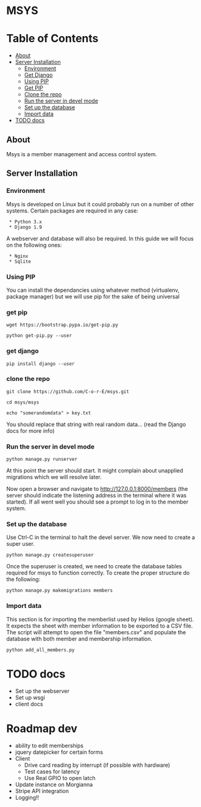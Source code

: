 # MSYS

<a class="mk-toclify" id="table-of-contents"></a>

# Table of Contents

- [About](#about)
- [Server Installation](#server-installation)
    - [Environment](#environment)
    - [Get Django](#get-django)
    - [Using PIP](#using-pip)
    - [Get PIP](#get-pip)
    - [Clone the repo](#clone-the-repo)
    - [Run the server in devel mode](#run-the-server-in-devel-mode)
    - [Set up the database](#set-up-the-database)
    - [Import data](#import-data)
- [TODO docs](#todo-docs)


## About

Msys is a member management and access control system.

## Server Installation

### Environment

Msys is developed on Linux but it could probably run on a number of other systems. Certain packages are required in any case:

	 * Python 3.x
 	 * Django 1.9

A webserver and database will also be required. In this guide we will focus on the following ones:

     * Nginx
 	 * Sqlite


### Using PIP

You can install the dependancies using whatever method (virtualenv, package manager) but we will use pip for the sake of being universal

### get pip

```
wget https://bootstrap.pypa.io/get-pip.py
```

```
python get-pip.py --user
```

### get django

```
pip install django --user
```

### clone the repo

```
git clone https://github.com/C-o-r-E/msys.git
```

```
cd msys/msys
```

```
echo "somerandomdata" > key.txt
```

You should replace that string with real random data... (read the Django docs for more info)

### Run the server in devel mode

```
python manage.py runserver
```

At this point the server should start. It might complain about unapplied migrations which we will resolve later.

Now open a browser and navigate to http://127.0.0.1:8000/members (the server should indicate the listening address in the terminal where it was started). If all went well you should see a prompt to log in to the member system.

### Set up the database

Use Ctrl-C in the terminal to halt the devel server. We now need to create a super user.

```
python manage.py createsuperuser
```

Once the superuser is created, we need to create the database tables required for msys to function correctly. To create the proper structure do the following:

```
python manage.py makemigrations members
```

### Import data

This section is for importing the memberlist used by Helios (google sheet). It expects the sheet with member information to be exported to a CSV file. The script will attempt to open the file "members.csv" and populate the database with both member and membership information.

```
python add_all_members.py
```

# TODO docs

* Set up the webserver
* Set up wsgi
* client docs


# Roadmap dev

* ability to edit memberships
* jquery datepicker for certain forms
* Client
    * Drive card reading by interrupt (if possible with hardware)
    * Test cases for latency
    * Use Real GPIO to open latch
* Update instance on Morgianna
* Stripe API integration
* Logging!!
    
